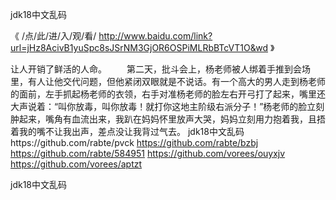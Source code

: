 
jdk18中文乱码




《 /点/此/进/入/观/看/ http://www.baidu.com/link?url=jHz8AcivB1yuSpc8sJSrNM3GjOR6OSPiMLRbBTcVT1O&wd 》




让人开销了鲜活的人命。
　　第二天，批斗会上，杨老师被人绑着手推到会场里，有人让他交代问题，但他紧闭双眼就是不说话。有一个高大的男人走到杨老师的面前，左手抓起杨老师的衣领，右手对准杨老师的脸左右开弓打了起来，嘴里还大声说着：“叫你放毒，叫你放毒！就打你这地主阶级右派分子！”杨老师的脸立刻肿起来，嘴角有血流出来，我趴在妈妈怀里放声大哭，妈妈立刻用力抱着我，且捂着我的嘴不让我出声，差点没让我背过气去。
jdk18中文乱码https://github.com/rabte/pvck
https://github.com/rabte/bzbj
https://github.com/rabte/584951
https://github.com/vorees/ouyxjv
https://github.com/vorees/aptzt





jdk18中文乱码
